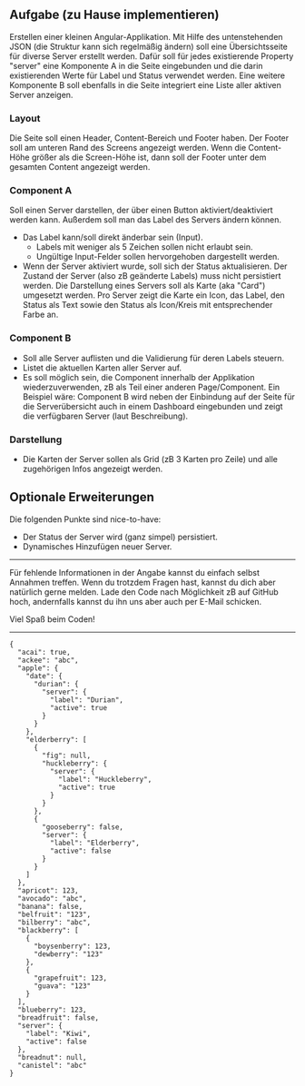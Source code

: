 ## Aufgabe (zu Hause implementieren)
Erstellen einer kleinen Angular-Applikation.
Mit Hilfe des untenstehenden JSON (die Struktur kann sich regelmäßig ändern) soll eine Übersichtsseite für diverse Server erstellt werden. Dafür soll für jedes existierende Property "server" eine Komponente A in die Seite eingebunden und die darin existierenden Werte für Label und Status verwendet werden. Eine weitere Komponente B soll ebenfalls in die Seite integriert eine Liste aller aktiven Server anzeigen.

### Layout
Die Seite soll einen Header, Content-Bereich und Footer haben. Der Footer soll am unteren Rand des Screens angezeigt werden. Wenn die Content-Höhe größer als die Screen-Höhe ist, dann soll der Footer unter dem gesamten Content angezeigt werden.

### Component A
Soll einen Server darstellen, der über einen Button aktiviert/deaktiviert werden kann. Außerdem soll man das Label des Servers ändern können.
* Das Label kann/soll direkt änderbar sein (Input).
    * Labels mit weniger als 5 Zeichen sollen nicht erlaubt sein.
    * Ungültige Input-Felder sollen hervorgehoben dargestellt werden.
* Wenn der Server aktiviert wurde, soll sich der Status aktualisieren.
Der Zustand der Server (also zB geänderte Labels) muss nicht persistiert werden.
Die Darstellung eines Servers soll als Karte (aka "Card") umgesetzt werden. Pro Server zeigt die Karte ein Icon, das Label, den Status als Text sowie den Status als Icon/Kreis mit entsprechender Farbe an.

### Component B
* Soll alle Server auflisten und die Validierung für deren Labels steuern.
* Listet die aktuellen Karten aller Server auf.
* Es soll möglich sein, die Component innerhalb der Applikation wiederzuverwenden, zB als Teil einer anderen Page/Component. Ein Beispiel wäre: Component B wird neben der Einbindung auf der Seite für die Serverübersicht auch in einem Dashboard eingebunden und zeigt die verfügbaren Server (laut Beschreibung).

### Darstellung
* Die Karten der Server sollen als Grid (zB 3 Karten pro Zeile) und alle zugehörigen Infos angezeigt werden.

## Optionale Erweiterungen
Die folgenden Punkte sind nice-to-have:
* Der Status der Server wird (ganz simpel) persistiert.
* Dynamisches Hinzufügen neuer Server.

---

Für fehlende Informationen in der Angabe kannst du einfach selbst Annahmen treffen. Wenn du trotzdem Fragen hast, kannst du dich aber natürlich gerne melden.
Lade den Code nach Möglichkeit zB auf GitHub hoch, andernfalls kannst du ihn uns aber auch per E-Mail schicken.

Viel Spaß beim Coden!

---

```
{
  "acai": true,
  "ackee": "abc",
  "apple": {
    "date": {
      "durian": {
        "server": {
          "label": "Durian",
          "active": true
        }
      }
    },
    "elderberry": [
      {
        "fig": null,
        "huckleberry": {
          "server": {
            "label": "Huckleberry",
            "active": true
          }
        }
      },
      {
        "gooseberry": false,
        "server": {
          "label": "Elderberry",
          "active": false
        }
      }
    ]
  },
  "apricot": 123,
  "avocado": "abc",
  "banana": false,
  "belfruit": "123",
  "bilberry": "abc",
  "blackberry": [
    {
      "boysenberry": 123,
      "dewberry": "123"
    },
    {
      "grapefruit": 123,
      "guava": "123"
    }
  ],
  "blueberry": 123,
  "breadfruit": false,
  "server": {
    "label": "Kiwi",
    "active": false
  },
  "breadnut": null,
  "canistel": "abc"
}
```